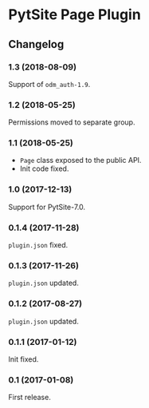 # PytSite Page Plugin


## Changelog


### 1.3 (2018-08-09)

Support of `odm_auth-1.9`.


### 1.2 (2018-05-25)

Permissions moved to separate group.


### 1.1 (2018-05-25)

- `Page` class exposed to the public API.
- Init code fixed.


### 1.0 (2017-12-13)

Support for PytSite-7.0.


### 0.1.4 (2017-11-28)

`plugin.json` fixed.


### 0.1.3 (2017-11-26)

`plugin.json` updated.


### 0.1.2 (2017-08-27)

`plugin.json` updated.


### 0.1.1 (2017-01-12)

Init fixed.


### 0.1 (2017-01-08)

First release.
